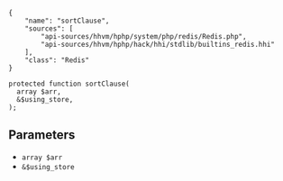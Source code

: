 ``` yamlmeta
{
    "name": "sortClause",
    "sources": [
        "api-sources/hhvm/hphp/system/php/redis/Redis.php",
        "api-sources/hhvm/hphp/hack/hhi/stdlib/builtins_redis.hhi"
    ],
    "class": "Redis"
}
```




``` Hack
protected function sortClause(
  array $arr,
  &$using_store,
);
```




## Parameters




+ ` array $arr `
+ ` &$using_store `
<!-- HHAPIDOC -->
